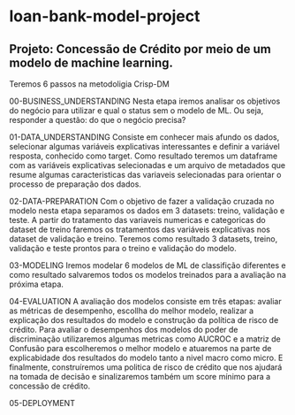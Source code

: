 # loan-bank-model-project

## Projeto: Concessão de Crédito por meio de um modelo de machine learning.

Teremos 6 passos na metodoligia Crisp-DM

00-BUSINESS_UNDERSTANDING
Nesta etapa iremos analisar os objetivos do negócio para utilizar e qual o status sem o modelo de ML. Ou seja, responder a questão: do que o negócio precisa?

01-DATA_UNDERSTANDING
Consiste em conhecer mais afundo os dados, selecionar algumas variáveis explicativas interessantes e definir a variável resposta, conhecido como target. Como resultado teremos um dataframe com as variáveis explicativas selecionadas e um arquivo de metadados que resume algumas caracteristicas das variaveis selecionadas para orientar o processo de preparação dos dados.

02-DATA-PREPARATION
Com o objetivo de fazer a validação cruzada no modelo nesta etapa separamos os dados em 3 datasets: treino, validação e teste. A partir do tratamento das variaveis numericas e categoricas do dataset de treino faremos os tratamentos das variáveis explicativas nos dataset de validação e treino. Teremos como resultado 3 datasets, treino, validação e teste prontos para o treino e validação do modelo.  

03-MODELING
Iremos modelar 6 modelos de ML de classifição diferentes e como resultado salvaremos todos os modelos treinados para a avaliação na próxima etapa.

04-EVALUATION
A avaliação dos modelos consiste em três etapas: avaliar as métricas de desempenho,  escollha do melhor modelo, realizar a explicação dos resultados do modelo e construção da política de risco de crédito. Para avaliar o desempenhos dos modelos do poder de discriminação utilizaremos algumas metricas como AUCROC e a matriz de Confusão para escolheremos o melhor modelo e atuaremos na parte de explicabidade dos resultados do modelo tanto a nivel macro como micro. E finalmente, construíremos uma politica de risco de crédito que nos ajudará na tomada de decisão e sinalizaremos também um score mínimo para a concessão de crédito.

05-DEPLOYMENT